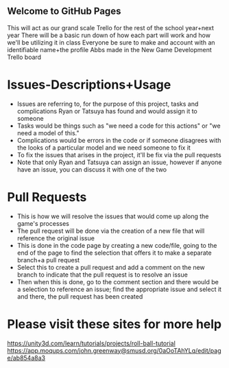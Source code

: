 ## Welcome to GitHub Pages

This will act as our grand scale Trello for the rest of the school year+next year
There will be a basic run down of how each part will work and how we'll be utilizing it in class
Everyone be sure to make and account with an identifiable name+the profile Abbs made in the New Game Development Trello board

# Issues-Descriptions+Usage
- Issues are referring to, for the purpose of this project, tasks and complications Ryan or Tatsuya has found and would assign it to someone
- Tasks would be things such as "we need a code for this actions" or "we need a model of this." 
- Complications would be errors in the code or if someone disagrees with the looks of a particular model and we need someone to fix it
- To fix the issues that arises in the project, it'll be fix via the pull requests 
- Note that only Ryan and Tatsuya can assign an issue, however if anyone have an issue, you can discuss it with one of the two

# Pull Requests 
- This is how we will resolve the issues that would come up along the game's processes
- The pull request will be done via the creation of a new file that will reference the original issue
- This is done in the code page by creating a new code/file, going to the end of the page to find the selection that offers it to make a separate branch+a pull request
- Select this to create a pull request and add a comment on the new branch to indicate that the pull request is to resolve an issue 
- Then when this is done, go to the comment section and there would be a selection to reference an issue; find the appropriate issue and select it and there, the pull request has been created 



# Please visit these sites for more help
https://unity3d.com/learn/tutorials/projects/roll-ball-tutorial 
https://app.moqups.com/john.greenway@smusd.org/0aOoTAhYLq/edit/page/ab854a8a3
